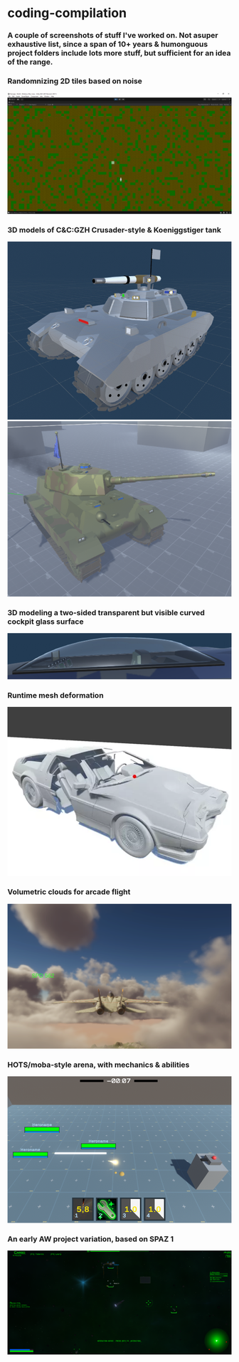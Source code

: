 # coding-compilation

<!-- This is a comment ; Pls note, below image methods gotten from: https://stackoverflow.com/questions/14494747/how-to-add-images-to-readme-md-on-github -->
<!-- ![first ever hyper-dyper imagery of current mt project status](MT_State1st.png) -->
<!-- (https://github.com/Greyrib/coding-compilation/blob/main/MT_State2nd_AW.png?raw=true) -->

<h3>A couple of screenshots of stuff I've worked on.
Not asuper exhaustive list, since a span of 10+ years & humonguous project folders include lots more stuff, but sufficient for an idea of the range.</h3>


<h3>Randomnizing 2D tiles based on noise</h3>
<img src="_Screenshots/2DNoise_3.png">

<h3>3D models of C&C:GZH Crusader-style & Koeniggstiger tank</h3>
<img src="_Screenshots/Crusader.png">
<img src="_Screenshots/Koeniggstigre.png">

<h3>3D modeling a two-sided transparent but visible curved cockpit glass surface</h3>
<img src="_Screenshots/GlassCockpitModeling.png">

<h3>Runtime mesh deformation</h3>
<img src="_Screenshots/MeshDeform_Delorean.png">

<h3>Volumetric clouds for arcade flight</h3>
<img src="_Screenshots/VMClouds_UHR.png">

<h3>HOTS/moba-style arena, with mechanics & abilities</h3>
<img src="_Screenshots/MT_State1st.png" width="960"/>

<h3>An early AW project variation, based on SPAZ 1</h3>
<img src="_Screenshots/MT_State2nd_AW.png"/>
